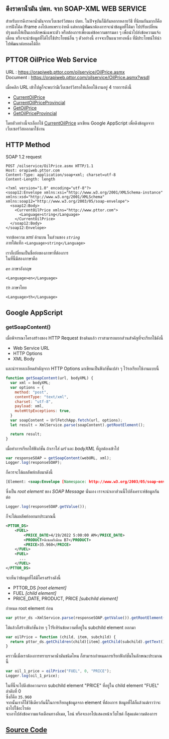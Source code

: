 ## ดึงราคาน้ำมัน ปตท. จาก SOAP-XML WEB SERVICE
สำหรับการดึงราคาน้ำมันจากเว็บเซอร์วิสของ ปตท. ในปัจจุบันก็มีกันหลากหลายวิธี ที่นิยมกันมากก็คือการฝังโค้ด iframe ลงไปเลยเพราะง่ายดี
แต่หากผู้พัฒนาต้องการจะนำข้อมูลที่ได้มา ไปปรับเปลี่ยนปรุงแต่งให้เป็นเอกลักษณ์เฉพาะตัว หรือต้องการเพียงแค่ข้อความธรรมดา ๆ เพื่อนำไปส่งข้อความแจ้งเตือน
หรือจะนำข้อมูลที่ได้ไปใช้ประโยชน์อื่น ๆ ตัวอย่างนี้ อาจจะเป็นแนวทางหนึ่ง ที่มีประโยชน์ให้นำไปพัฒนาต่อยอดได้อีก

## PTTOR OilPrice Web Service
URL : 	https://orapiweb.pttor.com/oilservice/OilPrice.asmx  
Document : https://orapiweb.pttor.com/oilservice/OilPrice.asmx?wsdl   

เมื่อคลิก URL เข้าไปดูก็จะพบว่ามีเว็บเซอร์วิสรอให้เลือกใช้งานอยู่ 4 รายการดังนี้
- [CurrentOilPrice](https://orapiweb.pttor.com/oilservice/OilPrice.asmx?op=CurrentOilPrice)
- [CurrentOilPriceProvincial](https://orapiweb.pttor.com/oilservice/OilPrice.asmx?op=CurrentOilPriceProvincial)
- [GetOilPrice](https://orapiweb.pttor.com/oilservice/OilPrice.asmx?op=GetOilPrice)
- [GetOilPriceProvincial](https://orapiweb.pttor.com/oilservice/OilPrice.asmx?op=GetOilPriceProvincial)   

โดยตัวอย่างนี้จะเลือกใช้ [CurrentOilPrice](https://orapiweb.pttor.com/oilservice/OilPrice.asmx?op=CurrentOilPrice) มาเขียน Google AppScript เพื่อดึงข้อมูลจากเว็บเซอร์วิสออกมาใช้งาน

## HTTP Method
SOAP 1.2 request    
```HTTP
POST /oilservice/OilPrice.asmx HTTP/1.1
Host: orapiweb.pttor.com
Content-Type: application/soap+xml; charset=utf-8
Content-Length: length

<?xml version="1.0" encoding="utf-8"?>
<soap12:Envelope xmlns:xsi="http://www.w3.org/2001/XMLSchema-instance" xmlns:xsd="http://www.w3.org/2001/XMLSchema" xmlns:soap12="http://www.w3.org/2003/05/soap-envelope">
  <soap12:Body>
    <CurrentOilPrice xmlns="http://www.pttor.com">
      <Language>string</Language>
    </CurrentOilPrice>
  </soap12:Body>
</soap12:Envelope>
```
จากข้อความ *xml* ด้านบน ในส่วนของ *`string`*  
ภายใต้แท็ก `<Language>string</Language>`  

เราก็เปลี่ยนเป็นชื่อย่อของภาษาที่ต้องการ  
ในที่นี้มีสองภาษาคือ  

*`en`* ภาษาอังกฤษ  

```<Language>en</Language>```  
  
*`th`* ภาษาไทย  

```<Language>th</Language>```

## Google AppScript
### getSoapContent()   
เมื่อพิจารณาโครงสร้างของ HTTP Request ข้างต้นแล้ว เราสามารถแยกส่วนสำคัญที่จะเรียกใช้ดังนี้
- Web Service URL
- HTTP Options
- XML Body  

และนำรายละเอียดสำคัญจาก HTTP Options มาเขียนเป็นฟังก์ชั่นเปล่า ๆ ไว้รอเรียกใช้งานแบบนี้   
```javascript
function getSoapContent(url, bodyXML) {
  var xml = bodyXML;
  var options = {
    method: "post",
    contentType: "text/xml",
    charset: "utf-8",
    payload: xml,
    muteHttpExceptions: true,
  }
  var soapContent = UrlFetchApp.fetch(url, options);
  let result = XmlService.parse(soapContent).getRootElement();

  return result;
}
```
เมื่อทำการเรียกให้ฟังก์ชั่น ถ้าเราใส่ *url* และ *bodyXML* ที่ถูกต้องเข้าไป  
```javascript
var responseSOAP = getSoapContent(webURL, xml);
Logger.log(responseSOAP);
```

ก็ควรจะได้ผลลัพท์กลับมาดังนี้  
```xml
[Element: <soap:Envelope [Namespace: http://www.w3.org/2003/05/soap-envelope]/>]
```

ซึ่งเป็น *root element* ของ  *SOAP Message* นั่นเอง เราจะนำเอาส่วนนี้ไปสังเคราะห์ข้อมูลกันต่อ

```javascript
Logger.log(responseSOAP.getValue());
```
ก็จะได้ผลลัพท์ออกมาประมาณนี้
```xml
<PTTOR_DS>
    <FUEL>
        <PRICE_DATE>4/19/2022 5:00:00 AM</PRICE_DATE>
        <PRODUCT>ดีเซลพรีเมียม B7</PRODUCT>
        <PRICE>35.960</PRICE>
    </FUEL>
    <FUEL>
      ...
    </FUEL>            
</PTTOR_DS>
```  
จะเห็นว่าข้อมูลที่ได้มีโครงสร้างดังนี้
- PTTOR_DS *[root element]*
- FUEL *[child element]*
- PRICE_DATE, PRODUCT, PRICE *[subchild element]* 

กำหนด root element ก่อน
```javascript
var pttor_ds =XmlService.parse(responseSOAP.getValue()).getRootElement();
```
ได้แล้วก็สร้างฟังก์ชั่นง่าย ๆ ไว้รีเทิร์นข้อความที่อยู่ใน subchild element ออกมา
```javascript
var oilPrice = function (child, item, subchild) {
  return pttor_ds.getChildren(child)[item].getChild(subchild).getText();
}
```

คราวนี้เมื่อเราต้องการทราบราคาน้ำมันชนิดไหน ก็สามารถกำหนดการเรียกฟังก์ชั่นในลักษณะประมาณนี้
```javascript
var oil_1_price = oilPrice("FUEL", 0, "PRICE");
Logger.log(oil_1_price);
```
ในที่นี้จะไปดึงข้อความจาก subchild element "PRICE" ที่อยู่ใน child element "FUEL" ลำดับที่ 0   
ซึ่งก็คือ `35.960`  
จากนั้นเราก็ใช้วิธีเดียวกันนี้ในการเรียกดูข้อมูลจาก element ที่ต้องการ ข้อมูลที่ได้ก็แล้วแต่เราว่าจะนำไปใช้อะไรต่อ   
จะเอาไปส่งข้อความแจ้งเตือนทางอีเมล, ไลน์ หรือจะเอาไปแสดงหน้าเว็บไซต์ ก็สุดแต่ความต้องการ

## [Source Code](https://github.com/Komsan74/oilPriceNotify/blob/main/getOilPrice.gs)
